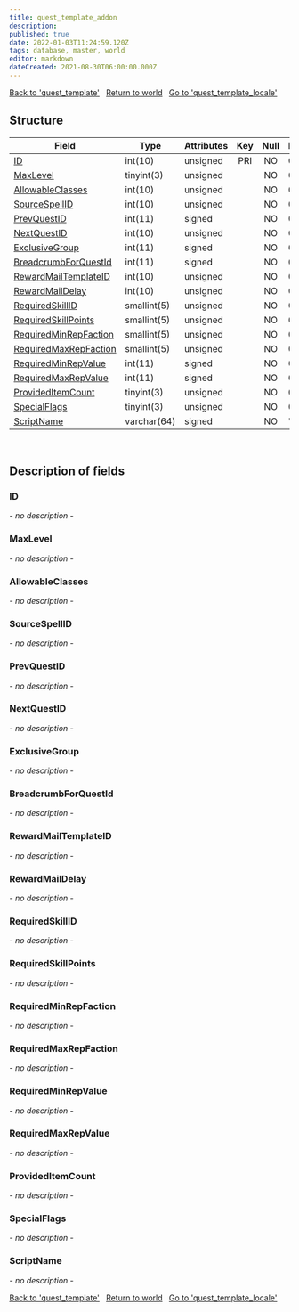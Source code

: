 ```yaml
---
title: quest_template_addon
description: 
published: true
date: 2022-01-03T11:24:59.120Z
tags: database, master, world
editor: markdown
dateCreated: 2021-08-30T06:00:00.000Z
---
```


<a href="https://trinitycore.info/en/database/master/world/quest_template" class="mt-5 v-btn v-btn--depressed v-btn--flat v-btn--outlined theme--light v-size--default darkblue--text text--lighten-3"><span class="v-btn__content"><i aria-hidden="true" class="v-icon notranslate v-icon--left mdi mdi-arrow-left theme--light"></i><span>Back to 'quest_template'</span></span></a>&nbsp;&nbsp;&nbsp;<a href="https://trinitycore.info/en/database/master/world/home" class="mt-5 v-btn v-btn--depressed v-btn--flat v-btn--outlined theme--light v-size--default darkblue--text text--lighten-3"><span class="v-btn__content"><i aria-hidden="true" class="v-icon notranslate v-icon--left mdi mdi-home-outline theme--light"></i><span>Return to world</span></span></a>&nbsp;&nbsp;&nbsp;<a href="https://trinitycore.info/en/database/master/world/quest_template_locale" class="mt-5 v-btn v-btn--depressed v-btn--flat v-btn--outlined theme--light v-size--default darkblue--text text--lighten-3"><span class="v-btn__content"><span>Go to 'quest_template_locale'</span><i aria-hidden="true" class="v-icon notranslate v-icon--right mdi mdi-arrow-right theme--light"></i></span></a>

## Structure

| Field | Type | Attributes | Key | Null | Default | Extra | Comment |
| --- | --- | --- | :---: | :---: | --- | --- | --- |
| [ID](#id) | int(10) | unsigned | PRI | NO | 0 |  |  |
| [MaxLevel](#maxlevel) | tinyint(3) | unsigned |  | NO | 0 |  |  |
| [AllowableClasses](#allowableclasses) | int(10) | unsigned |  | NO | 0 |  |  |
| [SourceSpellID](#sourcespellid) | int(10) | unsigned |  | NO | 0 |  |  |
| [PrevQuestID](#prevquestid) | int(11) | signed |  | NO | 0 |  |  |
| [NextQuestID](#nextquestid) | int(10) | unsigned |  | NO | 0 |  |  |
| [ExclusiveGroup](#exclusivegroup) | int(11) | signed |  | NO | 0 |  |  |
| [BreadcrumbForQuestId](#breadcrumbforquestid) | int(11) | signed |  | NO | 0 |  |  |
| [RewardMailTemplateID](#rewardmailtemplateid) | int(10) | unsigned |  | NO | 0 |  |  |
| [RewardMailDelay](#rewardmaildelay) | int(10) | unsigned |  | NO | 0 |  |  |
| [RequiredSkillID](#requiredskillid) | smallint(5) | unsigned |  | NO | 0 |  |  |
| [RequiredSkillPoints](#requiredskillpoints) | smallint(5) | unsigned |  | NO | 0 |  |  |
| [RequiredMinRepFaction](#requiredminrepfaction) | smallint(5) | unsigned |  | NO | 0 |  |  |
| [RequiredMaxRepFaction](#requiredmaxrepfaction) | smallint(5) | unsigned |  | NO | 0 |  |  |
| [RequiredMinRepValue](#requiredminrepvalue) | int(11) | signed |  | NO | 0 |  |  |
| [RequiredMaxRepValue](#requiredmaxrepvalue) | int(11) | signed |  | NO | 0 |  |  |
| [ProvidedItemCount](#provideditemcount) | tinyint(3) | unsigned |  | NO | 0 |  |  |
| [SpecialFlags](#specialflags) | tinyint(3) | unsigned |  | NO | 0 |  |  |
| [ScriptName](#scriptname) | varchar(64) | signed |  | NO | '' |  |  |
&nbsp;
## Description of fields

### ID
*- no description -*
&nbsp;

### MaxLevel
*- no description -*
&nbsp;

### AllowableClasses
*- no description -*
&nbsp;

### SourceSpellID
*- no description -*
&nbsp;

### PrevQuestID
*- no description -*
&nbsp;

### NextQuestID
*- no description -*
&nbsp;

### ExclusiveGroup
*- no description -*
&nbsp;

### BreadcrumbForQuestId
*- no description -*
&nbsp;

### RewardMailTemplateID
*- no description -*
&nbsp;

### RewardMailDelay
*- no description -*
&nbsp;

### RequiredSkillID
*- no description -*
&nbsp;

### RequiredSkillPoints
*- no description -*
&nbsp;

### RequiredMinRepFaction
*- no description -*
&nbsp;

### RequiredMaxRepFaction
*- no description -*
&nbsp;

### RequiredMinRepValue
*- no description -*
&nbsp;

### RequiredMaxRepValue
*- no description -*
&nbsp;

### ProvidedItemCount
*- no description -*
&nbsp;

### SpecialFlags
*- no description -*
&nbsp;

### ScriptName
*- no description -*
&nbsp;

<a href="https://trinitycore.info/en/database/master/world/quest_template" class="mt-5 v-btn v-btn--depressed v-btn--flat v-btn--outlined theme--light v-size--default darkblue--text text--lighten-3"><span class="v-btn__content"><i aria-hidden="true" class="v-icon notranslate v-icon--left mdi mdi-arrow-left theme--light"></i><span>Back to 'quest_template'</span></span></a>&nbsp;&nbsp;&nbsp;<a href="https://trinitycore.info/en/database/master/world/home" class="mt-5 v-btn v-btn--depressed v-btn--flat v-btn--outlined theme--light v-size--default darkblue--text text--lighten-3"><span class="v-btn__content"><i aria-hidden="true" class="v-icon notranslate v-icon--left mdi mdi-home-outline theme--light"></i><span>Return to world</span></span></a>&nbsp;&nbsp;&nbsp;<a href="https://trinitycore.info/en/database/master/world/quest_template_locale" class="mt-5 v-btn v-btn--depressed v-btn--flat v-btn--outlined theme--light v-size--default darkblue--text text--lighten-3"><span class="v-btn__content"><span>Go to 'quest_template_locale'</span><i aria-hidden="true" class="v-icon notranslate v-icon--right mdi mdi-arrow-right theme--light"></i></span></a>


